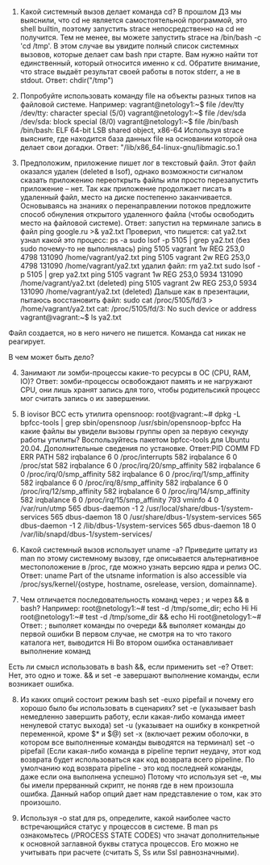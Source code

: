 1. Какой системный вызов делает команда cd? В прошлом ДЗ мы выяснили, что cd не является самостоятельной программой, это shell builtin, поэтому запустить strace непосредственно на cd не получится. Тем не менее, вы можете запустить strace на /bin/bash -c 'cd /tmp'. В этом случае вы увидите полный список системных вызовов, которые делает сам bash при старте. Вам нужно найти тот единственный, который относится именно к cd. Обратите внимание, что strace выдаёт результат своей работы в поток stderr, а не в stdout.
Ответ: chdir("/tmp")

2. Попробуйте использовать команду file на объекты разных типов на файловой системе. Например:
vagrant@netology1:~$ file /dev/tty
/dev/tty: character special (5/0)
vagrant@netology1:~$ file /dev/sda
/dev/sda: block special (8/0)
vagrant@netology1:~$ file /bin/bash
/bin/bash: ELF 64-bit LSB shared object, x86-64
Используя strace выясните, где находится база данных file на основании которой она делает свои догадки.
Ответ: "/lib/x86_64-linux-gnu/libmagic.so.1

3. Предположим, приложение пишет лог в текстовый файл. Этот файл оказался удален (deleted в lsof), однако возможности сигналом сказать приложению переоткрыть файлы или просто перезапустить приложение – нет. Так как приложение продолжает писать в удаленный файл, место на диске постепенно заканчивается. Основываясь на знаниях о перенаправлении потоков предложите способ обнуления открытого удаленного файла (чтобы освободить место на файловой системе).
Ответ: запустил на терминале запись в файл ping google.ru >& ya2.txt
Проверил, что пишется:
cat ya2.txt
узнал какой это процесс:
ps -a
sudo lsof -p 5105 | grep ya2.txt (без sudo почему-то не выполнялась)
ping    5105 vagrant    1w   REG  253,0     4798 131090 /home/vagrant/ya2.txt
ping    5105 vagrant    2w   REG  253,0     4798 131090 /home/vagrant/ya2.txt
удалил файл: rm ya2.txt
sudo lsof -p 5105 | grep ya2.txt
ping    5105 vagrant    1w   REG  253,0     5934 131090 /home/vagrant/ya2.txt (deleted)
ping    5105 vagrant    2w   REG  253,0     5934 131090 /home/vagrant/ya2.txt (deleted)
Дальше как в презентации, пытаюсь восстановить файл: sudo cat /proc/5105/fd/3 > /home/vagrant/ya2.txt
cat: /proc/5105/fd/3: No such device or address
vagrant@vagrant:~$ ls
ya2.txt

Файл создается, но в него ничего не пишется. Команда cat никак не реагирует.

В чем может быть дело?

4. Занимают ли зомби-процессы какие-то ресурсы в ОС (CPU, RAM, IO)?
Ответ: зомби-процессы освобождают память и не нагружают CPU, они лишь хранят запись для того, чтобы родительсикй процесс мог считать запись о их завершении.

5. В iovisor BCC есть утилита opensnoop:
root@vagrant:~# dpkg -L bpfcc-tools | grep sbin/opensnoop
/usr/sbin/opensnoop-bpfcc
На какие файлы вы увидели вызовы группы open за первую секунду работы утилиты? Воспользуйтесь пакетом bpfcc-tools для Ubuntu 20.04. Дополнительные сведения по установке.
Ответ:PID    COMM               FD ERR PATH
582    irqbalance          6   0 /proc/interrupts
582    irqbalance          6   0 /proc/stat
582    irqbalance          6   0 /proc/irq/20/smp_affinity
582    irqbalance          6   0 /proc/irq/0/smp_affinity
582    irqbalance          6   0 /proc/irq/1/smp_affinity
582    irqbalance          6   0 /proc/irq/8/smp_affinity
582    irqbalance          6   0 /proc/irq/12/smp_affinity
582    irqbalance          6   0 /proc/irq/14/smp_affinity
582    irqbalance          6   0 /proc/irq/15/smp_affinity
793    vminfo              4   0 /var/run/utmp
565    dbus-daemon        -1   2 /usr/local/share/dbus-1/system-services
565    dbus-daemon        18   0 /usr/share/dbus-1/system-services
565    dbus-daemon        -1   2 /lib/dbus-1/system-services
565    dbus-daemon        18   0 /var/lib/snapd/dbus-1/system-services/

6. Какой системный вызов использует uname -a? Приведите цитату из man по этому системному вызову, где описывается альтернативное местоположение в /proc, где можно узнать версию ядра и релиз ОС.
Ответ: uname
Part of the utsname information is also accessible via /proc/sys/kernel/{ostype, hostname, osrelease, version, domainname}.

7. Чем отличается последовательность команд через ; и через && в bash? Например:
root@netology1:~# test -d /tmp/some_dir; echo Hi
Hi
root@netology1:~# test -d /tmp/some_dir && echo Hi
root@netology1:~#
Ответ:
; выполяет команды по очереди
&& выполяет команды до первой ошибки
В первом случае, не смотря на то что такого каталога нет, выводится Hi
Во втором ошибка останавливает выполнение команд

Есть ли смысл использовать в bash &&, если применить set -e?
Ответ:
Нет, это одно и тоже. && и set -e завершают выполнение команды, если возникает ошибка.

8. Из каких опций состоит режим bash set -euxo pipefail и почему его хорошо было бы использовать в сценариях?
set -e (указывает bash немедленно завершить работу, если какая-либо команда имеет ненулевой статус выхода)
set -u (указывает на ошибку в конкретной переменной, кроме $* и $@)
set -x (включает режим оболочки, в котором все выполненные команды выводятся на терминал)
set -o pipefail (Если какая-либо команда в pipeline терпит неудачу, этот код возврата будет использоваться как код возврата всего pipeline. По умолчанию код возврата pipeline - это код последней команды, даже если она выполнена успешно)
Потому что используя set -e, мы бы имели прерванный скрипт, не поняв где в нем произошла ошибка. Данный набор опций дает нам представление о том, как это произошло.

9. Используя -o stat для ps, определите, какой наиболее часто встречающийся статус у процессов в системе. В man ps ознакомьтесь (/PROCESS STATE CODES) что значат дополнительные к основной заглавной буквы статуса процессов. Его можно не учитывать при расчете (считать S, Ss или Ssl равнозначными).
